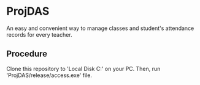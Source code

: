 # ProjDAS
An easy and convenient way to manage classes and student's attendance records for every teacher.

## Procedure
Clone this repository to 'Local Disk C:' on your PC. Then, run 'ProjDAS/release/access.exe' file.
